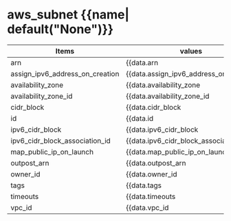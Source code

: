 # aws_subnet {{name| default("None")}}
| Items                           | values                                 |
| ------------------------------- | -------------------------------------- |
| arn                             | {{data.arn                             | default("None")}} |
| assign_ipv6_address_on_creation | {{data.assign_ipv6_address_on_creation | default("None")}} |
| availability_zone               | {{data.availability_zone               | default("None")}} |
| availability_zone_id            | {{data.availability_zone_id            | default("None")}} |
| cidr_block                      | {{data.cidr_block                      | default("None")}} |
| id                              | {{data.id                              | default("None")}} |
| ipv6_cidr_block                 | {{data.ipv6_cidr_block                 | default("None")}} |
| ipv6_cidr_block_association_id  | {{data.ipv6_cidr_block_association_id  | default("None")}} |
| map_public_ip_on_launch         | {{data.map_public_ip_on_launch         | default("None")}} |
| outpost_arn                     | {{data.outpost_arn                     | default("None")}} |
| owner_id                        | {{data.owner_id                        | default("None")}} |
| tags                            | {{data.tags                            | default("None")}} |
| timeouts                        | {{data.timeouts                        | default("None")}} |
| vpc_id                          | {{data.vpc_id                          | default("None")}} |